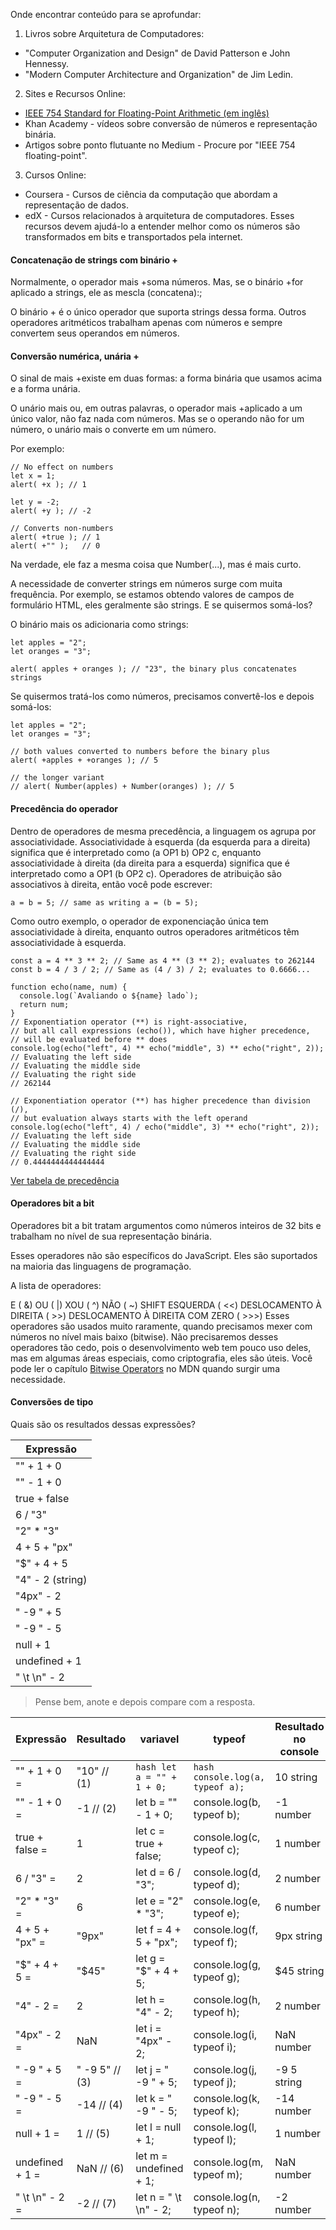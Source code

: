 Onde encontrar conteúdo para se aprofundar:

1. Livros sobre Arquitetura de Computadores:

- "Computer Organization and Design" de David Patterson e John Hennessy.
- "Modern Computer Architecture and Organization" de Jim Ledin.

2. Sites e Recursos Online:

- [IEEE 754 Standard for Floating-Point Arithmetic (em inglês)](https://en.wikipedia.org/wiki/IEEE_754)
- Khan Academy - vídeos sobre conversão de números e representação binária.
- Artigos sobre ponto flutuante no Medium - Procure por "IEEE 754 floating-point".

3. Cursos Online:

- Coursera - Cursos de ciência da computação que abordam a representação de dados.
- edX - Cursos relacionados à arquitetura de computadores.
Esses recursos devem ajudá-lo a entender melhor como os números são transformados em bits e transportados pela internet.



#### Concatenação de strings com binário +
Normalmente, o operador mais +soma números. Mas, se o binário +for aplicado a strings, ele as mescla (concatena):;

O binário + é o único operador que suporta strings dessa forma. Outros operadores aritméticos trabalham apenas com números e sempre convertem seus operandos em números.

#### Conversão numérica, unária +
O sinal de mais +existe em duas formas: a forma binária que usamos acima e a forma unária.

O unário mais ou, em outras palavras, o operador mais +aplicado a um único valor, não faz nada com números. Mas se o operando não for um número, o unário mais o converte em um número.

Por exemplo:

```hash
// No effect on numbers
let x = 1;
alert( +x ); // 1

let y = -2;
alert( +y ); // -2

// Converts non-numbers
alert( +true ); // 1
alert( +"" );   // 0
```

Na verdade, ele faz a mesma coisa que Number(...), mas é mais curto.

A necessidade de converter strings em números surge com muita frequência. Por exemplo, se estamos obtendo valores de campos de formulário HTML, eles geralmente são strings. E se quisermos somá-los?

O binário mais os adicionaria como strings:

```hash
let apples = "2";
let oranges = "3";

alert( apples + oranges ); // "23", the binary plus concatenates strings
```
Se quisermos tratá-los como números, precisamos convertê-los e depois somá-los:

```hash
let apples = "2";
let oranges = "3";

// both values converted to numbers before the binary plus
alert( +apples + +oranges ); // 5

// the longer variant
// alert( Number(apples) + Number(oranges) ); // 5
```

#### Precedência do operador
Dentro de operadores de mesma precedência, a linguagem os agrupa por associatividade. Associatividade à esquerda (da esquerda para a direita) significa que é interpretado como (a OP1 b) OP2 c, enquanto associatividade à direita (da direita para a esquerda) significa que é interpretado como a OP1 (b OP2 c). Operadores de atribuição são associativos à direita, então você pode escrever:

```hash
a = b = 5; // same as writing a = (b = 5);
```

Como outro exemplo, o operador de exponenciação única tem associatividade à direita, enquanto outros operadores aritméticos têm associatividade à esquerda.

```hash
const a = 4 ** 3 ** 2; // Same as 4 ** (3 ** 2); evaluates to 262144
const b = 4 / 3 / 2; // Same as (4 / 3) / 2; evaluates to 0.6666...
```

```hash
function echo(name, num) {
  console.log(`Avaliando o ${name} lado`);
  return num;
}
// Exponentiation operator (**) is right-associative,
// but all call expressions (echo()), which have higher precedence,
// will be evaluated before ** does
console.log(echo("left", 4) ** echo("middle", 3) ** echo("right", 2));
// Evaluating the left side
// Evaluating the middle side
// Evaluating the right side
// 262144

// Exponentiation operator (**) has higher precedence than division (/),
// but evaluation always starts with the left operand
console.log(echo("left", 4) / echo("middle", 3) ** echo("right", 2));
// Evaluating the left side
// Evaluating the middle side
// Evaluating the right side
// 0.4444444444444444
```


[Ver tabela de precedência](https://developer.mozilla.org/en-US/docs/Web/JavaScript/Reference/Operators/Operator_precedence)


#### Operadores bit a bit
Operadores bit a bit tratam argumentos como números inteiros de 32 bits e trabalham no nível de sua representação binária.

Esses operadores não são específicos do JavaScript. Eles são suportados na maioria das linguagens de programação.

A lista de operadores:

E ( &)
OU ( |)
XOU ( ^)
NÃO ( ~)
SHIFT ESQUERDA ( <<)
DESLOCAMENTO À DIREITA ( >>)
DESLOCAMENTO À DIREITA COM ZERO ( >>>)
Esses operadores são usados ​​muito raramente, quando precisamos mexer com números no nível mais baixo (bitwise). Não precisaremos desses operadores tão cedo, pois o desenvolvimento web tem pouco uso deles, mas em algumas áreas especiais, como criptografia, eles são úteis. Você pode ler o capítulo [Bitwise Operators](https://developer.mozilla.org/en-US/docs/Web/JavaScript/Guide/Expressions_and_operators#bitwise_operators) no MDN quando surgir uma necessidade.

#### Conversões de tipo

Quais são os resultados dessas expressões?

| Expressão                          |
|------------------------------------|
| "" + 1 + 0                 |
| "" - 1 + 0                 |
| true + false               |
| 6 / "3"                    |
| "2" * "3"                  |
| 4 + 5 + "px"               |
| "$" + 4 + 5                |
| "4" - 2 (string)                   |
| "4px" - 2                          |
| "  -9  " + 5                       |
| "  -9  " - 5                       |
| null + 1                           |
| undefined + 1                      |
| " \t \n" - 2                       |

> Pense bem, anote e depois compare com a resposta. 






| Expressão          | Resultado    | variavel     | typeof       | Resultado no console       |
|--------------------|--------------|--------------|--------------|--------------|
| "" + 1 + 0 =       | "10" // (1)  | ```hash let a = "" + 1 + 0;``` | ```hash console.log(a, typeof a); ``` | 10 string |
| "" - 1 + 0 =       | -1 // (2)    |let b = "" - 1 + 0; | console.log(b, typeof b); | -1 number |
| true + false =     | 1            |let c = true + false; | console.log(c, typeof c); | 1 number |
| 6 / "3" =          | 2            |let d = 6 / "3";  | console.log(d, typeof d); | 2 number |
| "2" * "3" =        | 6            |let e = "2" * "3"; | console.log(e, typeof e); | 6 number |
| 4 + 5 + "px" =     | "9px"        |let f = 4 + 5 + "px"; | console.log(f, typeof f);  | 9px string |
| "$" + 4 + 5 =      | "$45"        |let g = "$" + 4 + 5; | console.log(g, typeof g); | $45 string |
| "4" - 2 =          | 2            |let h = "4" - 2; | console.log(h, typeof h); | 2 number |
| "4px" - 2 =        | NaN          |let i = "4px" - 2; | console.log(i, typeof i);  | NaN number |
| "  -9  " + 5 =     | "  -9  5" // (3) |let j = "  -9  " + 5; | console.log(j, typeof j); |   -9  5 string |
| "  -9  " - 5 =     | -14 // (4)   |let k = "  -9  " - 5; | console.log(k, typeof k); | -14 number |
| null + 1 =         | 1 // (5)     |let l = null + 1; | console.log(l, typeof l); | 1 number |
| undefined + 1 =    | NaN // (6)   |let m = undefined + 1; | console.log(m, typeof m); | NaN number |
| " \t \n" - 2 =     | -2 // (7)    |let n = " \t \n" - 2; | console.log(n, typeof n); | -2 number |

